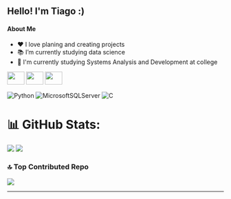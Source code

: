 ## Hello! I'm Tiago :)
#### About Me
* ❤️ I love planing and creating projects
* 📚 I’m currently studying data science<br>
* 🏫 I'm currently studying Systems Analysis and Development at college

<div>
  <img height = "30" width = "40" src="https://cdn.jsdelivr.net/gh/devicons/devicon@latest/icons/c/c-original.svg" /> 
  <img height = "30" width = "40" src="https://cdn.jsdelivr.net/gh/devicons/devicon@latest/icons/csharp/csharp-original.svg" />    
  <img height = "30" width = "40" src="https://cdn.jsdelivr.net/gh/devicons/devicon@latest/icons/python/python-original.svg" />   
</div>

<div>
  
  ![Python](https://img.shields.io/badge/python-3670A0?style=for-the-badge&logo=python&logoColor=ffdd54) 
  ![MicrosoftSQLServer](https://img.shields.io/badge/Microsoft%20SQL%20Server-CC2927?style=for-the-badge&logo=microsoft%20sql%20server&logoColor=white) 
  ![C](https://img.shields.io/badge/c-%2300599C.svg?style=for-the-badge&logo=c&logoColor=white)
  
</div>


# 📊 GitHub Stats:
![](https://github-readme-stats.vercel.app/api?username=Reiszin1&theme=tokyonight&hide_border=true&include_all_commits=false&count_private=false)
![](https://github-readme-stats.vercel.app/api/top-langs/?username=Reiszin1&theme=tokyonight&hide_border=true&include_all_commits=false&count_private=false&layout=compact)


### 🔝 Top Contributed Repo
![](https://github-contributor-stats.vercel.app/api?username=Reiszin1&limit=5&theme=tokyonight&combine_all_yearly_contributions=true)

---


<!-- Proudly created with GPRM ( https://gprm.itsvg.in ) -->
